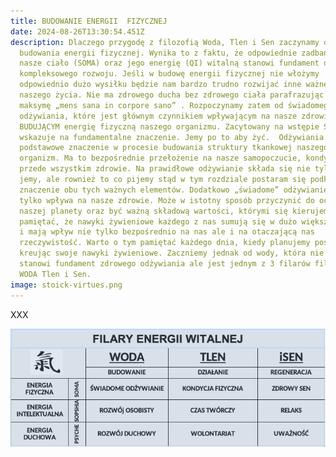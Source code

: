 ```yaml
---
title: BUDOWANIE ENERGII  FIZYCZNEJ
date: 2024-08-26T13:30:54.451Z
description: Dlaczego przygodę z filozofią Woda, Tlen i Sen zaczynamy od
  budowania energii fizycznej. Wynika to z faktu, że odpowiednie zadbanie o
  nasze ciało (SOMA) oraz jego energię (QI) witalną stanowi fundament do naszego
  kompleksowego rozwoju. Jeśli w budowę energii fizycznej nie włożymy
  odpowiednio dużo wysiłku będzie nam bardzo trudno rozwijać inne ważne obszary
  naszego życia. Nie ma zdrowego ducha bez zdrowego ciała parafrazując łacińską
  maksymę „mens sana in corpore sano” . Rozpoczynamy zatem od świadomego
  odżywiania, które jest głównym czynnikiem wpływającym na nasze zdrowie oraz
  BUDUJĄCYM energię fizyczną naszego organizmu. Zacytowany na wstępie Sokrates
  wskazuje na fundamentalne znaczenie. Jemy po to aby żyć.  Odżywiania odgrywa
  podstawowe znaczenie w procesie budowania struktury tkankowej naszego
  organizm. Ma to bezpośrednie przełożenie na nasze samopoczucie, kondycję, ale
  przede wszystkim zdrowie. Na prawidłowe odżywianie składa się nie tylko to co
  jemy, ale rownież to co pijemy stąd w tym rozdziale postaram się podkreślić
  znaczenie obu tych ważnych elementów. Dodatkowo „świadome” odżywianie nie
  tylko wpływa na nasze zdrowie. Może w istotny sposób przyczynić do ochrony
  naszej planety oraz być ważną składową wartości, którymi się kierujemy. Warto
  pamiętać, że nawyki żywieniowe każdego z nas sumują się w dużo większą całość
  i mają wpływ nie tylko bezpośrednio na nas ale i na otaczającą nas
  rzeczywistość. Warto o tym pamiętać każdego dnia, kiedy planujemy posiłki i
  kreując swoje nawyki żywieniowe. Zaczniemy jednak od wody, która nie tylko
  stanowi fundament zdrowego odżywiania ale jest jednym z 3 filarów filozofii
  WODA Tlen i Sen.
image: stoick-virtues.png
---
```

XXX

![alternatywny tekst](screen-shot-2024-08-08-at-21.46.25.png "Matryca energii witalnej")